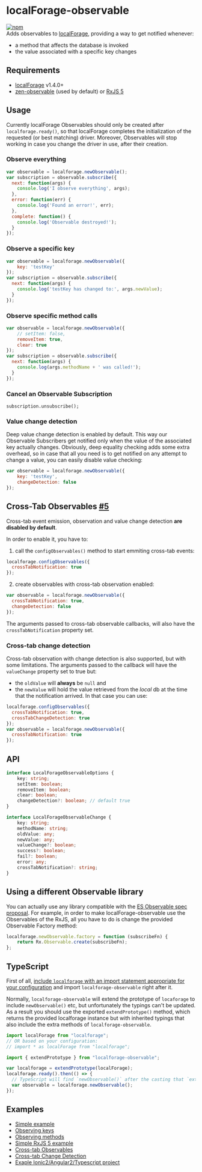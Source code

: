 # localForage-observable
[![npm](https://img.shields.io/npm/dm/localforage-observable.svg)](https://www.npmjs.com/package/localforage-observable)  
Adds observables to [localForage](https://github.com/mozilla/localForage), providing a way to get notified whenever:
* a method that affects the database is invoked
* the value associated with a specific key changes

## Requirements

* [localForage](https://github.com/mozilla/localForage) v1.4.0+
* [zen-observable](https://github.com/zenparsing/zen-observable) (used by default) or [RxJS 5](https://github.com/ReactiveX/RxJS)

## Usage
Currently localForage Observables should only be created after `localforage.ready()`, so that localForage completes the initialization of the requested (or best matching) driver. Moreover, Observables will stop working in case you change the driver in use, after their creation.

### Observe everything
```js
var observable = localforage.newObservable();
var subscription = observable.subscribe({
  next: function(args) {
    console.log('I observe everything', args);
  },
  error: function(err) {
    console.log('Found an error!', err);
  },
  complete: function() {
    console.log('Observable destroyed!');
  }
});
```

### Observe a specific key
```js
var observable = localforage.newObservable({
    key: 'testKey'
});
var subscription = observable.subscribe({
  next: function(args) {
    console.log('testKey has changed to:', args.newValue);
  }
});
```

### Observe specific method calls
```js
var observable = localforage.newObservable({
    // setItem: false,
    removeItem: true,
    clear: true
});
var subscription = observable.subscribe({
  next: function(args) {
    console.log(args.methodName + ' was called!');
  }
});
```

### Cancel an Observable Subscription
```
subscription.unsubscribe();
```

### Value change detection
Deep value change detection is enabled by default. This way our Observable Subscribers get notified only when the value of the associated key actually changes. Obviously, deep equality checking adds some extra overhead, so in case that all you need is to get notified on any attempt to change a value, you can easily disable value checking:
```js
var observable = localforage.newObservable({
    key: 'testKey',
    changeDetection: false
});
```

## Cross-Tab Observables [#5](https://github.com/localForage/localForage-observable/issues/5)
Cross-tab event emission, observation and value change detection **are disabled by default**.

In order to enable it, you have to:  
1) call the `configObservables()` method to start emmiting cross-tab events:
```js
localforage.configObservables({
  crossTabNotification: true
});
```
2) create observables with cross-tab observation enabled:
```js
var observable = localforage.newObservable({
  crossTabNotification: true,
  changeDetection: false
});
```
The arguments passed to cross-tab observable callbacks,  will also have the `crossTabNotification` property set.

### Cross-tab change detection

Cross-tab observation with change detection is also supported, but with some limitations.
The arguments passed to the callback will have the `valueChange` property set to true but:
* the `oldValue` will **always** be `null` and 
* the `newValue` will hold the value retrieved from the *local* db at the time that the notification arrived.
In that case you can use:
```js
localforage.configObservables({
  crossTabNotification: true,
  crossTabChangeDetection: true
});
var observable = localforage.newObservable({
  crossTabNotification: true
});
```

## API
```typescript
interface LocalForageObservableOptions {
    key: string;
    setItem: boolean;
    removeItem: boolean;
    clear: boolean;
    changeDetection?: boolean; // default true
}

interface LocalForageObservableChange {
    key: string;
    methodName: string;
    oldValue: any;
    newValue: any;
    valueChange?: boolean;
    success?: boolean;
    fail?: boolean;
    error: any;
    crossTabNotification?: string;
}
```

## Using a different Observable library
You can actually use any library compatible with the [ES Observable spec proposal](https://github.com/zenparsing/es-observable). For example, in order to make localForage-observable use the Observables of the RxJS, all you have to do is change the provided Observable Factory method:
```js
localforage.newObservable.factory = function (subscribeFn) {
    return Rx.Observable.create(subscribeFn);
};
```

## TypeScript

First of all, [include `localforage` with an import statement appropriate for your configuration](https://github.com/localForage/localForage/blob/master/README.md#typescript) and import `localforage-observable` right after it.

Normally, `localforage-observable` will extend the prototype of `locaforage` to include `newObservable()` etc, but unfortunately the typings can't be updated. As a result you should use the exported `extendPrototype()` method, which returns the provided localforage instance but with inherited typings that also include the extra methods of `localforage-observable`.

```javascript
import localForage from "localforage";
// OR based on your configuration:
// import * as localForage from "localforage";

import { extendPrototype } from "localforage-observable";

var localforage = extendPrototype(localForage);
localforage.ready().then(() => {
  // TypeScript will find `newObservable()` after the casting that `extendPrototype()` does
  var observable = localforage.newObservable();
});

```


## Examples
* [Simple example](http://codepen.io/thgreasi/pen/pyXbRg)
* [Observing keys](http://codepen.io/thgreasi/pen/LNKZxQ)
* [Observing methods](http://codepen.io/thgreasi/pen/wGLWgL)
* [Simple RxJS 5 example](http://codepen.io/thgreasi/pen/wGLWmv)
* [Cross-tab Observables](http://codepen.io/thgreasi/pen/NdObOW)
* [Cross-tab Change Detection](http://codepen.io/thgreasi/pen/bgmBmb)
* [Exaple Ionic2/Angular2/Typescript project](https://github.com/thgreasi/localForage-cordovaSQLiteDriver-TestIonic2App)
